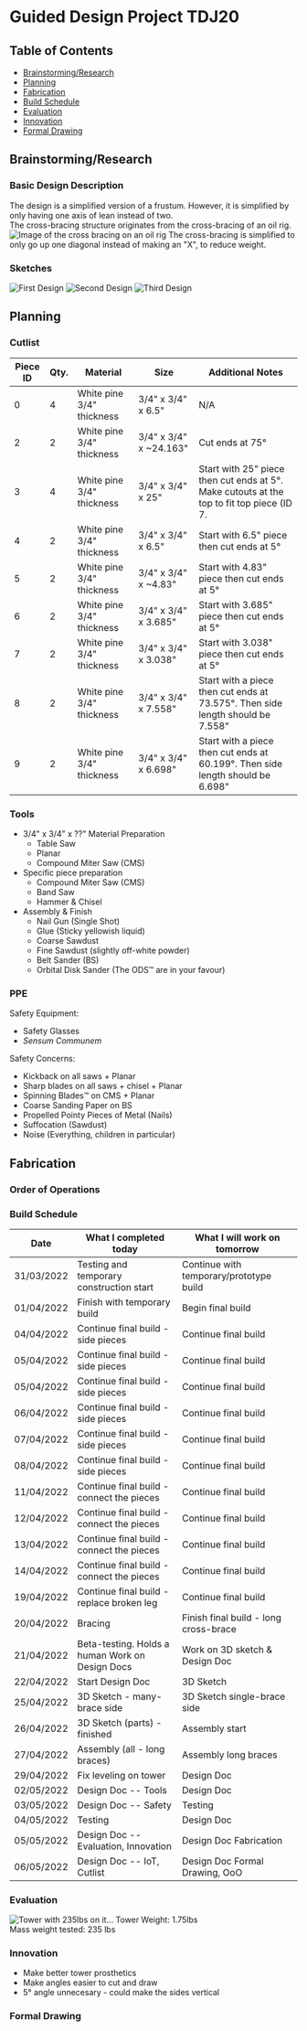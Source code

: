 # Guided Design Project TDJ20

## Table of Contents
* [Brainstorming/Research](#brainstormingresearch)
* [Planning](#planning)
* [Fabrication](#fabrication)
* [Build Schedule](#build-schedule)
* [Evaluation](#evaluation)
* [Innovation](#innovation)
* [Formal Drawing](#formal-drawing)

## Brainstorming/Research
### Basic Design Description
The design  is a simplified version of a frustum. However, it is simplified by only having one axis of lean instead of two.  
The cross-bracing structure originates from the cross-bracing of an oil rig.  
![Image of the cross bracing on an oil rig](https://ascelibrary.org/cms/asset/a1706726-1c11-496f-b6d8-1858d185681e/figure3.jpg)
The cross-bracing is simplified to only go up one diagonal instead of making an "X", to reduce weight.
### Sketches
![First Design](0001.jpg)
![Second Design](0002.jpg)
![Third Design](0003.jpg)
## Planning
### Cutlist
| Piece ID | Qty. | Material | Size | Additional Notes |
| -------- | ---- | -------- | ---- | ---------------- |
| 0 | 4    | White pine 3/4" thickness | 3/4" x 3/4" x 6.5" | N/A |
| 2 | 2    | White pine 3/4" thickness | 3/4" x 3/4" x ~24.163" | Cut ends at 75&deg; |
| 3 | 4    | White pine 3/4" thickness | 3/4" x 3/4" x 25" | Start with 25" piece then cut ends at 5&deg;. Make cutouts at the top to fit top piece (ID 7.|
| 4 | 2    | White pine 3/4" thickness | 3/4" x 3/4" x 6.5" | Start with 6.5" piece then cut ends at 5&deg; |
| 5 | 2    | White pine 3/4" thickness | 3/4" x 3/4" x ~4.83" | Start with 4.83" piece then cut ends at 5&deg; |
| 6 | 2    | White pine 3/4" thickness | 3/4" x 3/4" x 3.685" | Start with 3.685" piece then cut ends at 5&deg; |
| 7 | 2    | White pine 3/4" thickness | 3/4" x 3/4" x 3.038" | Start with 3.038" piece then cut ends at 5&deg; |
| 8 | 2    | White pine 3/4" thickness | 3/4" x 3/4" x 7.558" | Start with a piece then cut ends at 73.575&deg;. Then side length should be 7.558"|
| 9 | 2    | White pine 3/4" thickness | 3/4" x 3/4" x 6.698" | Start with a piece then cut ends at 60.199&deg;. Then side length should be 6.698"|
### Tools
* 3/4" x 3/4" x ??" Material Preparation
  * Table Saw
  * Planar
  * Compound Miter Saw (CMS)
* Specific piece preparation
  * Compound Miter Saw (CMS)
  * Band Saw
  * Hammer & Chisel
* Assembly & Finish
  * Nail Gun (Single Shot)
  * Glue (Sticky yellowish liquid)
  * Coarse Sawdust
  * Fine Sawdust (slightly off-white powder)
  * Belt Sander (BS)
  * Orbital Disk Sander (The ODS&trade; are in your favour)  
 ### PPE
 Safety Equipment:
 * Safety Glasses
 * *Sensum Communem*
   
 Safety Concerns:
 * Kickback on all saws + Planar
 * Sharp blades on all saws + chisel + Planar
 * Spinning Blades&trade; on CMS + Planar
 * Coarse Sanding Paper on BS
 * Propelled Pointy Pieces of Metal (Nails)
 * Suffocation (Sawdust)
 * Noise (Everything, children in particular)
 ## Fabrication
### Order of Operations
### Build Schedule
| Date       | What I completed today                          | What I will work on tomorrow            |
|------------|-------------------------------------------------|-----------------------------------------|
| 31/03/2022 | Testing and temporary construction start        | Continue with temporary/prototype build |
| 01/04/2022 | Finish with temporary build                     | Begin final build                       |
| 04/04/2022 | Continue final build - side pieces              | Continue final build                    |
| 05/04/2022 | Continue final build - side pieces              | Continue final build                    |
| 05/04/2022 | Continue final build - side pieces              | Continue final build                    |
| 06/04/2022 | Continue final build - side pieces              | Continue final build                    |
| 07/04/2022 | Continue final build - side pieces              | Continue final build                    |
| 08/04/2022 | Continue final build - side pieces              | Continue final build                    |
| 11/04/2022 | Continue final build - connect the pieces       | Continue final build                    |
| 12/04/2022 | Continue final build - connect the pieces       | Continue final build                    |
| 13/04/2022 | Continue final build - connect the pieces       | Continue final build                    |
| 14/04/2022 | Continue final build - connect the pieces       | Continue final build                    |
| 19/04/2022 | Continue final build - replace broken leg       | Continue final build                    |
| 20/04/2022 | Bracing                                         | Finish final build - long cross-brace   |
| 21/04/2022 | Beta-testing. Holds a human Work on Design Docs | Work on 3D sketch & Design Doc          |
| 22/04/2022 | Start Design Doc                                | 3D Sketch                               |
| 25/04/2022 | 3D Sketch - many-brace side                     | 3D Sketch single-brace side             |
| 26/04/2022 | 3D Sketch (parts) - finished                    | Assembly start                          |
| 27/04/2022 | Assembly (all - long braces)                    | Assembly long braces                    |
| 29/04/2022 | Fix leveling on tower                           | Design Doc                              |
| 02/05/2022 | Design Doc -- Tools                             | Design Doc                              |
| 03/05/2022 | Design Doc -- Safety                            | Testing                                 |
| 04/05/2022 | Testing                                         | Design Doc                              |
| 05/05/2022 | Design Doc -- Evaluation, Innovation            | Design Doc Fabrication                  |
| 06/05/2022 | Design Doc -- IoT, Cutlist                      | Design Doc Formal Drawing, OoO          |
### Evaluation
![Tower with 235lbs on it...](IMG_3024.jpg)
Tower Weight: 1.75lbs  
Mass weight tested: 235 lbs  
### Innovation
* Make better tower prosthetics
* Make angles easier to cut and draw
* 5&deg; angle unnecesary - could make the sides vertical
### Formal Drawing
